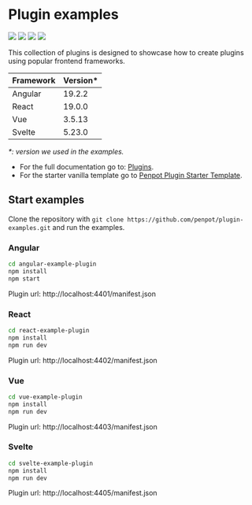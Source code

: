# Plugin examples

<a href="https://angular.dev/"><img src="https://img.shields.io/badge/Angular-DD0031?style=for-the-badge&logo=angular&logoColor=white"/></a> <a href="https://react.dev/"><img src="https://img.shields.io/badge/React-20232A?style=for-the-badge&logo=react&logoColor=61DAFB"/></a> <a href="https://vuejs.org/"><img src="https://img.shields.io/badge/Vue%20js-35495E?style=for-the-badge&logo=vuedotjs&logoColor=4FC08D"/></a> <a href="https://svelte.dev/"><img src="https://img.shields.io/badge/Svelte-4A4A55?style=for-the-badge&logo=svelte&logoColor=FF3E00"/></a>

This collection of plugins is designed to showcase how to create plugins using popular frontend frameworks.

| Framework | Version\* |
| --------- | --------- |
| Angular   | 19.2.2    |
| React     | 19.0.0    |
| Vue       | 3.5.13    |
| Svelte    | 5.23.0    |

_\*: version we used in the examples._

- For the full documentation go to: [Plugins](https://help.penpot.app/plugins/).
- For the starter vanilla template go to [Penpot Plugin Starter Template](https://github.com/penpot/penpot-plugin-starter-template).

## Start examples

Clone the repository with `git clone https://github.com/penpot/plugin-examples.git` and run the examples.

### Angular

```bash
cd angular-example-plugin
npm install
npm start
```

Plugin url: http://localhost:4401/manifest.json

### React

```bash
cd react-example-plugin
npm install
npm run dev
```

Plugin url: http://localhost:4402/manifest.json

### Vue

```bash
cd vue-example-plugin
npm install
npm run dev
```

Plugin url: http://localhost:4403/manifest.json

### Svelte

```bash
cd svelte-example-plugin
npm install
npm run dev
```

Plugin url: http://localhost:4405/manifest.json
